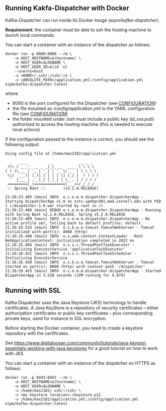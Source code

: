 Running Kakfa-Dispatcher with Docker
---
Kafka-Dispatcher can run inside its Docker image (_eipm/kafka-dispatcher_).

**Requirement**: the container must be able to ssh the hosting machine to launch local commands.

You can start a container with an instance of the dispatcher as follows:

    docker run -p 8080:8080 --rm \
        -e HOST_HOSTNAME=$(hostname) \
        -e HOST_USER=$LOGNAME \
        -e HOST_USER_ID=$(id -u)
        --userns=host
        -v <HOME>/.ssh/:/ssh/:ro \
        -v <ABSOLUTE_PATH>/application.yml:/config/application.yml eipm/kafka-dispatcher:latest
 
where 
* 8080 is the port configured for the Dispatcher (see [CONFIGURATION](CONFIGURATION.md))
* the file mounted as _/config/application.yml_ is the YAML configuration file (see [CONFIGURATION](CONFIGURATION.md))
* the folder mounted under _/ssh_ must include a public key (_id_rsa.pub_) authorized to access the hosting machine (this is needed to execute local actions)

If the configuration passed to the instance is correct, you should see the following output:

~~~
Using config file at /home/mas2182/application.yml

  .   ____          _            __ _ _
 /\\ / ___'_ __ _ _(_)_ __  __ _ \ \ \ \
( ( )\___ | '_ | '_| | '_ \/ _` | \ \ \ \
 \\/  ___)| |_)| | | | | || (_| |  ) ) ) )
  '  |____| .__|_| |_|_| |_\__, | / / / /
 =========|_|==============|___/=/_/_/_/
 :: Spring Boot ::        (v2.2.0.RELEASE)

21:26:23.405 [main] INFO  e.c.e.m.m.dispatcher.DispatcherApp - Starting DispatcherApp v1.0 on xits-ipmhpcd01.med.cornell.edu with PID 1 (/dispatcher-1.0.war started by root in /)
21:26:23.408 [main] DEBUG e.c.e.m.m.dispatcher.DispatcherApp - Running with Spring Boot v2.2.0.RELEASE, Spring v5.2.0.RELEASE
21:26:23.409 [main] INFO  e.c.e.m.m.dispatcher.DispatcherApp - No active profile set, falling back to default profiles: default
21:26:24.533 [main] INFO  o.s.b.w.e.tomcat.TomcatWebServer - Tomcat initialized with port(s): 8080 (http)
21:26:25.490 [main] INFO  o.s.web.context.ContextLoader - Root WebApplicationContext: initialization completed in 2022 ms
21:26:25.994 [main] INFO  o.s.s.c.ThreadPoolTaskExecutor - Initializing ExecutorService 'applicationTaskExecutor'
21:26:26.421 [main] INFO  o.s.s.c.ThreadPoolTaskScheduler - Initializing ExecutorService
21:26:26.450 [main] INFO  o.s.b.w.e.tomcat.TomcatWebServer - Tomcat started on port(s): 8080 (http) with context path '/dispatcher'
21:26:26.453 [main] INFO  e.c.e.m.m.dispatcher.DispatcherApp - Started DispatcherApp in 3.528 seconds (JVM running for 4.879)
~~~

## Running with SSL
Kafka Dispatcher uses the Java Keystore (JKS) technology to handle certificates. A Java KeyStore is a repository of security certificates – either authorization certificates or public key certificates – plus corresponding private keys, used for instance in SSL encryption.
                                                                           
Before starting the Docker container, you need to create a keystore repository with the certificates.

See https://www.digitalocean.com/community/tutorials/java-keytool-essentials-working-with-java-keystores for a good tutorial on how to  work with JKS.

You can start a container with an instance of the dispatcher on HTTPS as follows:

    docker run -p 8443:8443 --rm \
        -e HOST_HOSTNAME=$(hostname) \
        -e HOST_USER=$LOGNAME \
        -v /home/mas2182/.ssh/:/ssh/ \
        -v <my keystore location>:/keystore.p12
        -v /home/mas2182/application.yml:/config/application.yml eipm/kafka-dispatcher:latest
